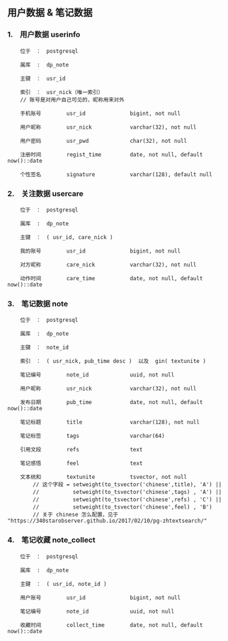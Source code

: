 ## 用户数据 & 笔记数据 ##


### 1.　用户数据 userinfo ###

        位于　：　postgresql
        
        属库  :  dp_note
        
        主键　：　usr_id
        
        索引　：　usr_nick（唯一索引）
        // 账号是对用户自己可见的，昵称用来对外
        
        手机账号        usr_id              bigint, not null
        
        用户昵称        usr_nick            varchar(32), not null
        
        用户密码        usr_pwd             char(32), not null
        
        注册时间        regist_time         date, not null, default now()::date
        
        个性签名        signature           varchar(128), default null


### 2.　关注数据 usercare ###

        位于　：　postgresql
        
        属库  :  dp_note
        
        主键　：　( usr_id, care_nick )
        
        我的账号        usr_id              bigint, not null
        
        对方昵称        care_nick           varchar(32), not null
        
        动作时间        care_time           date, not null, default now()::date


### 3.　笔记数据 note ###

        位于　：　postgresql
        
        属库  :  dp_note
        
        主键　：　note_id
        
        索引　：　( usr_nick, pub_time desc )  以及  gin( textunite )

        笔记编号        note_id             uuid, not null
        
        用户昵称        usr_nick            varchar(32), not null
        
        发布日期        pub_time            date, not null, default now()::date
        
        笔记标题        title               varchar(128), not null
        
        笔记标签        tags                varchar(64)
        
        引用文段        refs                text
        
        笔记感悟        feel                text
        
        文本统和        textunite           tsvector, not null
            // 这个字段 = setweight(to_tsvector('chinese',title), 'A') ||
            // 　　　　   setweight(to_tsvector('chinese',tags) , 'A') ||
            // 　　　　   setweight(to_tsvector('chinese',refs) , 'C') ||
            // 　　　　   setweight(to_tsvector('chinese',feel) , 'B')
            // 关于 chinese 怎么配置，见于 "https://340starobserver.github.io/2017/02/10/pg-zhtextsearch/"


### 4.　笔记收藏 note_collect ###

        位于　：　postgresql
        
        属库  :  dp_note
        
        主键　：　( usr_id, note_id )
        
        用户账号        usr_id              bigint, not null
        
        笔记编号        note_id             uuid, not null
        
        收藏时间        collect_time        date, not null, default now()::date
